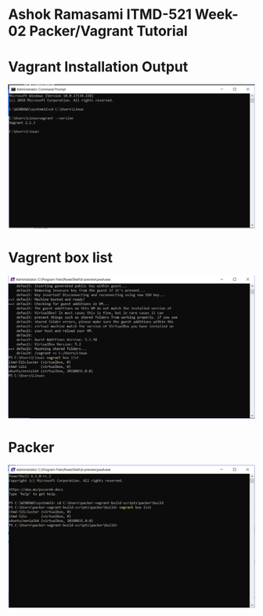 # Ashok Ramasami ITMD-521 Week-02 Packer/Vagrant Tutorial

# Vagrant Installation Output

![Vagrant](images/Vagrant_Installed.PNG)

# Vagrent box list

![Vagrant](images/Vagrant_box_list.PNG)

# Packer
![Packer](images/Packer.PNG)